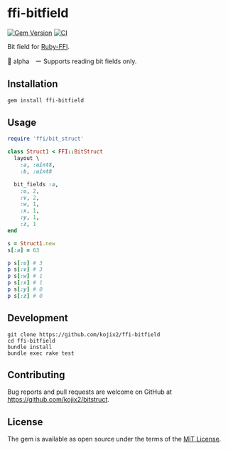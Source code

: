 # ffi-bitfield

[![Gem Version](https://badge.fury.io/rb/ffi-bitfield.svg)](https://badge.fury.io/rb/ffi-bitfield)
[![CI](https://github.com/kojix2/ffi-bitfield/actions/workflows/main.yml/badge.svg)](https://github.com/kojix2/ffi-bitfield/actions/workflows/main.yml)

Bit field for [Ruby-FFI](https://github.com/ffi/ffi).

:construction: alpha　ー Supports reading bit fields only.

## Installation

```sh
gem install ffi-bitfield
```

## Usage

```ruby
require 'ffi/bit_struct'

class Struct1 < FFI::BitStruct
  layout \
    :a, :uint8,
    :b, :uint8

  bit_fields :a,
    :u, 2,
    :v, 2,
    :w, 1,
    :x, 1,
    :y, 1,
    :z, 1
end

s = Struct1.new
s[:a] = 63

p s[:u] # 3
p s[:v] # 3
p s[:w] # 1
p s[:x] # 1
p s[:y] # 0
p s[:z] # 0
```

## Development

```
git clone https://github.com/kojix2/ffi-bitfield
cd ffi-bitfield
bundle install
bundle exec rake test
```

## Contributing

Bug reports and pull requests are welcome on GitHub at https://github.com/kojix2/bitstruct.

## License

The gem is available as open source under the terms of the [MIT License](https://opensource.org/licenses/MIT).
